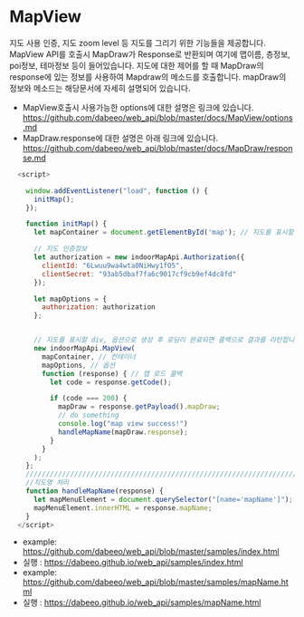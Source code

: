 # MapView

지도 사용 인증, 지도 zoom level 등 지도를 그리기 위한 기능들을 제공합니다.
MapView API를 호출시 MapDraw가 Response로 반환되며 여기에 맵이름, 층정보, poi정보, 테마정보 등이 들어있습니다.
지도에 대한 제어를 할 때 MapDraw의 response에  있는 정보를 사용하여 Mapdraw의 메소드를 호출합니다.
mapDraw의 정보와 메소드는 해당문서에 자세히 설명되어 있습니다.

- MapView호출시 사용가능한 options에 대한 설명은 링크에 있습니다.
  https://github.com/dabeeo/web_api/blob/master/docs/MapView/options.md
- MapDraw.response에 대한 설명은 아래 링크에 있습니다.    
  https://github.com/dabeeo/web_api/blob/master/docs/MapDraw/response.md

~~~javascript
  <script>

    window.addEventListener("load", function () {
      initMap();
    });

    function initMap() {
      let mapContainer = document.getElementById('map'); // 지도를 표시할 div

      // 지도 인증정보
      let authorization = new indoorMapApi.Authorization({
        clientId: "6Lwuu9wa4wta0NiHwy1fO5",
        clientSecret: "93ab5dbaf7fa6c9017cf9cb9ef4dc8fd"
      });

      let mapOptions = {
        authorization: authorization
      };


      // 지도를 표시할 div, 옵션으로 생성 후 로딩이 완료되면 콜백으로 결과를 리턴합니다
      new indoorMapApi.MapView(
        mapContainer, // 컨테이너
        mapOptions, // 옵션
        function (response) { // 맵 로드 콜백
          let code = response.getCode();

          if (code === 200) {
            mapDraw = response.getPayload().mapDraw;
            // do something
            console.log("map view success!")
            handleMapName(mapDraw.response);
          }
        }
      );
    };
    //////////////////////////////////////////////////////////////////////////////////
    //지도명 처리
    function handleMapName(response) {
      let mapMenuElement = document.querySelector("[name='mapName']");
      mapMenuElement.innerHTML = response.mapName;
    }
  </script>
~~~
- example: https://github.com/dabeeo/web_api/blob/master/samples/index.html
- 실행 : https://dabeeo.github.io/web_api/samples/index.html
- example: https://github.com/dabeeo/web_api/blob/master/samples/mapName.html
- 실행 : https://dabeeo.github.io/web_api/samples/mapName.html
